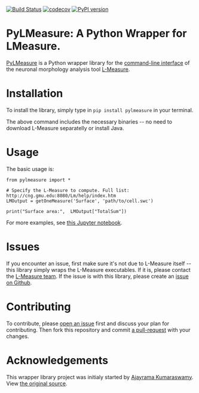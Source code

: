 [![Build Status](https://travis-ci.com/JustasB/pylmeasure.svg?branch=master)](https://travis-ci.com/JustasB/pylmeasure)
[![codecov](https://codecov.io/gh/JustasB/pylmeasure/branch/master/graph/badge.svg)](https://codecov.io/gh/JustasB/pylmeasure)
[![PyPI version](https://badge.fury.io/py/pylmeasure.svg)](https://badge.fury.io/py/pylmeasure)

# PyLMeasure: A Python Wrapper for LMeasure.

[PyLMeasure](https://pypi.org/project/pylmeasure/) is a Python wrapper library for the [command-line interface](http://cng.gmu.edu:8080/Lm/help/cmdLineUsageDoc.html) of the neuronal morphology analysis tool [L-Measure](http://cng.gmu.edu:8080/Lm/help/index.htm).

# Installation

To install the library, simply type in `pip install pylmeasure` in your terminal.

The above command includes the necessary binaries -- no need to download L-Measure separatelly or install Java.

# Usage

The basic usage is:

```
from pylmeasure import *

# Specify the L-Measure to compute. Full list: http://cng.gmu.edu:8080/Lm/help/index.htm
LMOutput = getOneMeasure('Surface', 'path/to/cell.swc')

print("Surface area:",  LMOutput["TotalSum"])
```

For more examples, see [this Jupyter notebook](https://github.com/JustasB/pylmeasure/blob/master/PyLMeasure%20Usage.ipynb).

# Issues
If you encounter an issue, first make sure it's not due to L-Measure itself -- this library simply wraps the L-Measure executables. If it is, please contact the [L-Measure team](http://cng.gmu.edu:8080/Lm/). If the issue is with this library, please create an [issue on Github](https://github.com/JustasB/pylmeasure/issues).

# Contributing

To contribute, please [open an issue](https://github.com/JustasB/pylmeasure/issues) first and discuss your plan for contributing. Then fork this repository and commit [a pull-request](https://help.github.com/en/articles/about-pull-requests) with your changes.

# Acknowledgements

This wrapper library project was initialy started by [Ajayrama Kumaraswamy](https://github.com/ajkswamy). View [the original source](https://github.com/ajkswamy/python-Lmeasure).
